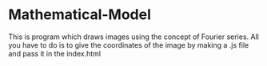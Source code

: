 # Mathematical-Model
This is program which draws images using the concept of Fourier series.
All you have to do is to give the coordinates of the image by making a .js file and pass it in the index.html
